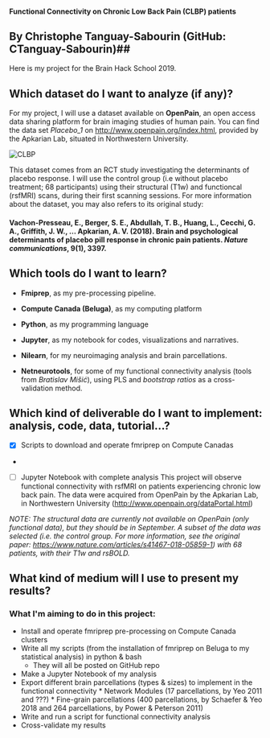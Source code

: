 #### Functional Connectivity on Chronic Low Back Pain (CLBP) patients ####
## By Christophe Tanguay-Sabourin (GitHub: CTanguay-Sabourin)##

Here is my project for the Brain Hack School 2019. 

## Which dataset do I want to analyze (if any)? ##
For my project, I will use a dataset available on **OpenPain**, an open access data sharing platform for brain imaging studies of human pain. You can find the data set *Placebo_1* on http://www.openpain.org/index.html, provided by the Apkarian Lab, situated in Northwestern University.

![CLBP](http://dev.www.health.harvard.edu/media/content/images/L0714e-1.jpg)

This dataset comes from an RCT study investigating the determinants of placebo response. I will use the control group (i.e without placebo treatment; 68 participants) using their structural (T1w) and functioncal (rsfMRI) scans, during their first scanning sessions. For more information about the dataset, you may also refers to its original study:

#### Vachon-Presseau, E., Berger, S. E., Abdullah, T. B., Huang, L., Cecchi, G. A., Griffith, J. W., … Apkarian, A. V. (2018). Brain and psychological determinants of placebo pill response in chronic pain patients. *Nature communications*, 9(1), 3397. #####

## Which tools do I want to learn? ##

* **Fmiprep**, as my pre-processing pipeline.

* **Compute Canada (Beluga)**, as my computing platform

* **Python**, as my programming language

* **Jupyter**, as my notebook for codes, visualizations and narratives.

* **Nilearn**, for my neuroimaging analysis and brain parcellations.

* **Netneurotools**, for some of my functional connectivity analysis (tools from *Bratislav Mišić*), using PLS and *bootstrap ratios* as a cross-validation method.

## Which kind of deliverable do I want to implement: analysis, code, data, tutorial...? ##

- [x] Scripts to download and operate fmriprep on Compute Canadas

- 

- [ ] Jupyter Notebook with complete analysis
This project will observe functional connectivity with rsfMRI on patients experiencing chronic low back pain. 
The data were acquired from OpenPain by the Apkarian Lab, in Northwestern University (http://www.openpain.org/dataPortal.html)

*NOTE: The structural data are currently not available on OpenPain (only functional data), but they should be in September. A subset of the data was selected (i.e. the control group. For more information, see the original paper: https://www.nature.com/articles/s41467-018-05859-1) with 68 patients, with their T1w and rsBOLD.*

## What kind of medium will I use to present my results? ##



### What I'm aiming to do in this project: ###
* Install and operate fmriprep pre-processing on Compute Canada clusters
* Write all my scripts (from the installation of fmriprep on Beluga to my statistical analysis) in python & bash 
    * They will all be posted on GitHub repo
* Make a Jupyter Notebook of my analysis
* Export different brain parcellations (types & sizes) to implement in the functional connectivity
      * Network Modules (17 parcellations, by Yeo 2011 and ???)
      * Fine-grain parcellations (400 parcellations, by Schaefer & Yeo 2018 and 264 parcellations, by Power & Peterson 2011)
* Write and run a script for functional connectivity analysis
* Cross-validate my results







